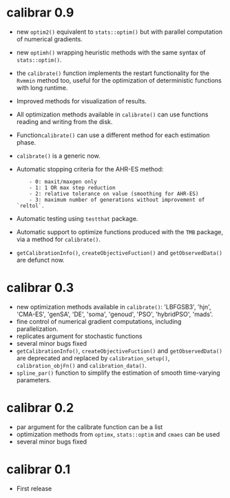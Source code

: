 # calibrar 0.9
* new `optim2()` equivalent to `stats::optim()` but with parallel computation of numerical gradients.
* new `optimh()` wrapping heuristic methods with the same syntax of `stats::optim()`.
* the `calibrate()` function implements the restart functionality for the `Rvmmin` method too, useful for the optimization of deterministic functions with long runtime.
* Improved methods for visualization of results.
* All optimization methods available in `calibrate()` can use functions reading and writing from the disk.
* Function`calibrate()` can use a different method for each estimation phase.
* `calibrate()` is a generic now.
* Automatic stopping criteria for the AHR-ES method:

          - 0: maxit/maxgen only
          - 1: 1 OR max step reduction
          - 2: relative tolerance on value (smoothing for AHR-ES)
          - 3: maximum number of generations without improvement of `reltol`.
* Automatic testing using `testthat` package.
* Automatic support to optimize functions produced with the `TMB` package, via a method for `calibrate()`.
* `getCalibrationInfo()`, `createObjectiveFuction()` and `getObservedData()` are defunct now.

# calibrar 0.3
* new optimization methods available in `calibrate()`: 'LBFGSB3', 'hjn', 'CMA-ES', 'genSA', 'DE', 'soma', 'genoud', 'PSO', 'hybridPSO', 'mads'.
* fine control of numerical gradient computations, including parallelization.
* replicates argument for stochastic functions 
* several minor bugs fixed
* `getCalibrationInfo()`, `createObjectiveFuction()` and `getObservedData()` are deprecated and replaced by `calibration_setup()`, `calibration_objFn()` and `calibration_data()`.
* `spline_par()` function to simplify the estimation of smooth time-varying parameters.


# calibrar 0.2
* par argument for the calibrate function can be a list
* optimization methods from `optimx`, `stats::optim` and `cmaes` can be used
* several minor bugs fixed

# calibrar 0.1
* First release

          
